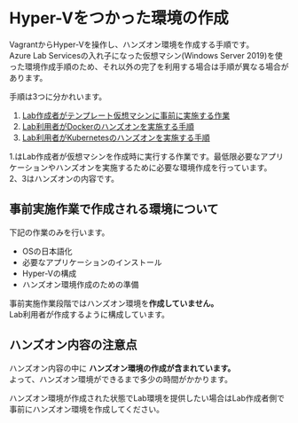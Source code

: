 # Hyper-Vをつかった環境の作成  
VagrantからHyper-Vを操作し、ハンズオン環境を作成する手順です。  
Azure Lab Servicesの入れ子になった仮想マシン(Windows Server 2019)を使った環境作成手順のため、それ以外の完了を利用する場合は手順が異なる場合があります。  

手順は3つに分かれいます。  

1. [Lab作成者がテンプレート仮想マシンに事前に実施する作業](prepare/RREADME.md)  
2. [Lab利用者がDockerのハンズオンを実施する手順](docker_almalinux/README.md)
3. [Lab利用者がKubernetesのハンズオンを実施する手順](k8s/README.md)  

1.はLab作成者が仮想マシンを作成時に実行する作業です。最低限必要なアプリケーションやハンズオンを実施するために必要な環境作成を行っています。  
2、3はハンズオンの内容です。  

## 事前実施作業で作成される環境について
下記の作業のみを行います。  

- OSの日本語化
- 必要なアプリケーションのインストール
- Hyper-Vの構成  
- ハンズオン環境作成のための準備  

事前実施作業段階ではハンズオン環境を**作成していません。**  
Lab利用者が作成するように構成しています。  

## ハンズオン内容の注意点  
ハンズオン内容の中に **ハンズオン環境の作成が含まれています。**  
よって、ハンズオン環境ができるまで多少の時間がかかります。  

ハンズオン環境が作成された状態でLab環境を提供したい場合はLab作成者側で事前にハンズオン環境を作成してください。  



